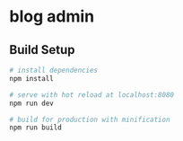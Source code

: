 # blog admin


## Build Setup

``` bash
# install dependencies
npm install

# serve with hot reload at localhost:8080
npm run dev

# build for production with minification
npm run build
```

